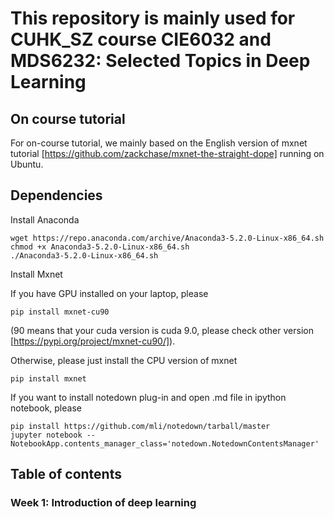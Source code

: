 # This repository is mainly used for CUHK_SZ course CIE6032 and MDS6232: Selected Topics in Deep Learning

## On course tutorial

For on-course tutorial, we mainly based on the English version of mxnet tutorial [https://github.com/zackchase/mxnet-the-straight-dope] running on Ubuntu.

## Dependencies

Install Anaconda

```
wget https://repo.anaconda.com/archive/Anaconda3-5.2.0-Linux-x86_64.sh
chmod +x Anaconda3-5.2.0-Linux-x86_64.sh
./Anaconda3-5.2.0-Linux-x86_64.sh
```

Install Mxnet

If you have GPU installed on your laptop, please
```
pip install mxnet-cu90
```
(90 means that your cuda version is cuda 9.0, please check other version [https://pypi.org/project/mxnet-cu90/]).

Otherwise, please just install the CPU version of mxnet 
```
pip install mxnet
```

If you want to install notedown plug-in and open .md file in ipython notebook, please
```
pip install https://github.com/mli/notedown/tarball/master
jupyter notebook --NotebookApp.contents_manager_class='notedown.NotedownContentsManager'
```
## Table of contents

### Week 1: Introduction of deep learning
